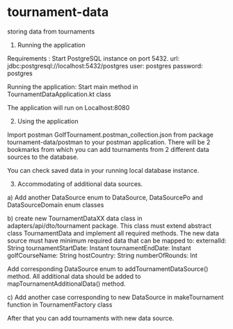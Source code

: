 # tournament-data
storing data from tournaments

1. Running the application

Requirements :
Start PostgreSQL instance on port 5432.
url: jdbc:postgresql://localhost:5432/postgres
user: postgres
password: postgres

Running the application: 
Start main method in TournamentDataApplication.kt class

The application will run on Localhost:8080

2. Using the application

Import postman GolfTournament.postman_collection.json from package tournament-data/postman to your postman application.
There will be 2 bookmarks from which you can add tournaments from 2 different data sources to the database.

You can check saved data in your running local database instance.

3. Accommodating of additional data sources.

a) Add another DataSource enum to DataSource, DataSourcePo and DataSourceDomain enum classes

b) create new TournamentDataXX data class in adapters/api/dto/tournament package. This class must extend abstract class
TournamentData and implement all required methods. The new data source must have minimum required data that can be mapped to:
externalId: String
tournamentStartDate: Instant
tournamentEndDate: Instant
golfCourseName: String
hostCountry: String
numberOfRounds: Int

Add corresponding DataSource enum to addTournamentDataSource() method.
All additional data should be added to mapTournamentAdditionalData() method.

c) Add another case corresponding to new DataSource in makeTournament function in TournamentFactory class

After that you can add tournaments with new data source.
